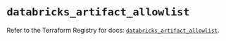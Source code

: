 # `databricks_artifact_allowlist`

Refer to the Terraform Registry for docs: [`databricks_artifact_allowlist`](https://registry.terraform.io/providers/databricks/databricks/1.74.0/docs/resources/artifact_allowlist).
